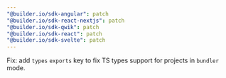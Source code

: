 ```yaml
---
"@builder.io/sdk-angular": patch
"@builder.io/sdk-react-nextjs": patch
"@builder.io/sdk-qwik": patch
"@builder.io/sdk-react": patch
"@builder.io/sdk-svelte": patch
---
```


Fix: add `types` `exports` key to fix TS types support for projects in `bundler` mode.
